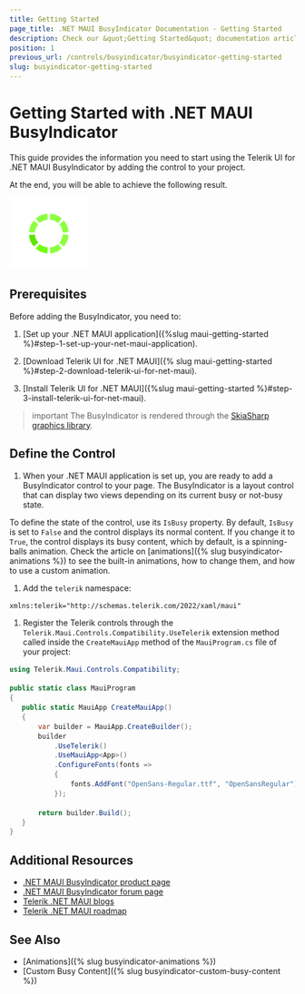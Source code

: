 ```yaml
---
title: Getting Started
page_title: .NET MAUI BusyIndicator Documentation - Getting Started
description: Check our &quot;Getting Started&quot; documentation article for Telerik BusyIndicator for .NET MAUI control.
position: 1
previous_url: /controls/busyindicator/busyindicator-getting-started
slug: busyindicator-getting-started
---
```


# Getting Started with .NET MAUI BusyIndicator

This guide provides the information you need to start using the Telerik UI for .NET MAUI BusyIndicator by adding the control to your project.

At the end, you will be able to achieve the following result.

![BusyIndicator Getting Started](images/busyindicator-getting-started.png)

## Prerequisites

Before adding the BusyIndicator, you need to:

1. [Set up your .NET MAUI application]({%slug maui-getting-started %}#step-1-set-up-your-net-maui-application).

1. [Download Telerik UI for .NET MAUI]({% slug maui-getting-started %}#step-2-download-telerik-ui-for-net-maui).

1. [Install Telerik UI for .NET MAUI]({%slug maui-getting-started %}#step-3-install-telerik-ui-for-net-maui).

>important The BusyIndicator is rendered through the [SkiaSharp graphics library](https://skia.org/).

## Define the Control

1. When your .NET MAUI application is set up, you are ready to add a BusyIndicator control to your page. The BusyIndicator is a layout control that can display two views depending on its current busy or not-busy state.  

  To define the state of the control, use its `IsBusy` property. By default, `IsBusy` is set to `False` and the control displays its normal content. If you change it to `True`, the control displays its busy content, which by default, is a spinning-balls animation. Check the article on [animations]({% slug busyindicator-animations %}) to see the built-in animations, how to change them, and how to use a custom animation.

 <snippet id='busyindicator-getting-started-xaml' />

1. Add the `telerik` namespace:

 ```XAML
 xmlns:telerik="http://schemas.telerik.com/2022/xaml/maui"
 ```

1. Register the Telerik controls through the `Telerik.Maui.Controls.Compatibility.UseTelerik` extension method called inside the `CreateMauiApp` method of the `MauiProgram.cs` file of your project:

 ```C#
 using Telerik.Maui.Controls.Compatibility;

 public static class MauiProgram
 {
	public static MauiApp CreateMauiApp()
	{
		var builder = MauiApp.CreateBuilder();
		builder
			.UseTelerik()
			.UseMauiApp<App>()
			.ConfigureFonts(fonts =>
			{
				fonts.AddFont("OpenSans-Regular.ttf", "OpenSansRegular");
			});

		return builder.Build();
	}
 }           
 ```

## Additional Resources

- [.NET MAUI BusyIndicator product page](https://www.telerik.com/maui-ui/busyindicator)
- [.NET MAUI BusyIndicator forum page](https://www.telerik.com/forums/maui?tagId=1856)
- [Telerik .NET MAUI blogs](https://www.telerik.com/blogs/mobile-net-maui)
- [Telerik .NET MAUI roadmap](https://www.telerik.com/support/whats-new/maui-ui/roadmap)

## See Also

- [Animations]({% slug busyindicator-animations %})
- [Custom Busy Content]({% slug busyindicator-custom-busy-content %})
